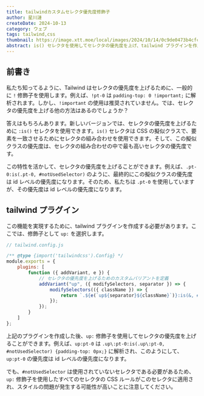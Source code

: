 ```yaml
---
title: tailwindカスタムセレクタ優先度修飾子
author: 星川漣
createDate: 2024-10-13
category: ウェブ
tags: tailwind,css
thumbnail: https://image.xtt.moe/local/images/2024/10/14/0c9de0473b4cfceaf2e386893409125b-2.jpg
abstract: is() セレクタを使用してセレクタの優先度を上げ、tailwind プラグインを作成して修飾子をカスタマイズし、`up:` 修飾子を使用してセレクタの優先度を上げます。
---
```


## 前書き

私たち知ってるように、Tailwind はセレクタの優先度を上げるために、一般的に `!` 修飾子を使用します。例えば、`!pt-0` は `padding-top: 0 !important;` に解析されます。しかし、`!important` の使用は推奨されていません。では、セレクタの優先度を上げる他の方法はあるのでしょうか？

答えはもちろんあります。新しいバージョンでは、セレクタの優先度を上げるために `:is()` セレクタを使用できます。`is()` セレクタは CSS の擬似クラスで、要素を一致させるためにセレクタの組み合わせを使用できます。そして、この擬似クラスの優先度は、セレクタの組み合わせの中で最も高いセレクタの優先度です。

この特性を活かして、セレクタの優先度を上げることができます。例えば、`.pt-0:is(.pt-0, #notUsedSelector)` のように、最終的にこの擬似クラスの優先度は id レベルの優先度になります。そのため、私たちは `.pt-0` を使用していますが、その優先度は id レベルの優先度になります。

## tailwind プラグイン

この機能を実現するために、tailwind プラグインを作成する必要があります。ここでは、修飾子として `up:` を選択します。

```js
// tailwind.config.js

/** @type {import('tailwindcss').Config} */
module.exports = {
	plugins: [
		function ({ addVariant, e }) {
			// セレクタの優先度を上げるためのカスタムバリアントを定義
			addVariant("up", ({ modifySelectors, separator }) => {
				modifySelectors(({ className }) => {
					return `.${e(`up${separator}${className}`)}:is(&, #notUsedSelector)`;
				});
			});
		}
	]
};
```

上記のプラグインを作成した後、`up:` 修飾子を使用してセレクタの優先度を上げることができます。例えば、`up:pt-0` は `.up\:pt-0:is(.up\:pt-0, #notUsedSelector) {padding-top: 0px;}` に解析され、このようにして、`up:pt-0` の優先度は id レベルの優先度になります。

でも、`#notUsedSelector` は使用されていないセレクタである必要があるため、`up:` 修飾子を使用したすべてのセレクタの CSS ルールがこのセレクタに適用され、スタイルの問題が発生する可能性が高いことに注意してください。
